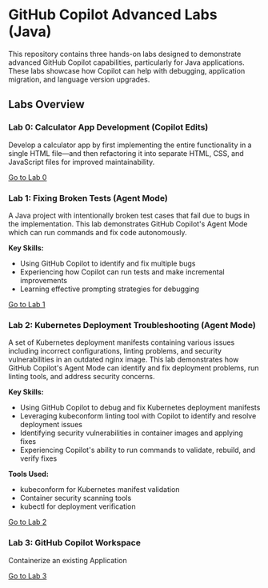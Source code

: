 # GitHub Copilot Advanced Labs (Java)

This repository contains three hands-on labs designed to demonstrate advanced GitHub Copilot capabilities, particularly for Java applications. These labs showcase how Copilot can help with debugging, application migration, and language version upgrades.

## Labs Overview

### Lab 0: Calculator App Development (Copilot Edits)
Develop a calculator app by first implementing the entire functionality in a single HTML file—and then refactoring it into separate HTML, CSS, and JavaScript files for improved maintainability.

[Go to Lab 0](./lab0-multi-file-edit/)

### Lab 1: Fixing Broken Tests (Agent Mode)
A Java project with intentionally broken test cases that fail due to bugs in the implementation. This lab demonstrates GitHub Copilot's Agent Mode which can run commands and fix code autonomously.

**Key Skills:**
- Using GitHub Copilot to identify and fix multiple bugs
- Experiencing how Copilot can run tests and make incremental improvements
- Learning effective prompting strategies for debugging

[Go to Lab 1](./lab1-broken-tests)

### Lab 2: Kubernetes Deployment Troubleshooting (Agent Mode)
A set of Kubernetes deployment manifests containing various issues including incorrect configurations, linting problems, and security vulnerabilities in an outdated nginx image. This lab demonstrates how GitHub Copilot's Agent Mode can identify and fix deployment problems, run linting tools, and address security concerns.

**Key Skills:**
- Using GitHub Copilot to debug and fix Kubernetes deployment manifests
- Leveraging kubeconform linting tool with Copilot to identify and resolve deployment issues
- Identifying security vulnerabilities in container images and applying fixes
- Experiencing Copilot's ability to run commands to validate, rebuild, and verify fixes

**Tools Used:**
- kubeconform for Kubernetes manifest validation
- Container security scanning tools
- kubectl for deployment verification

[Go to Lab 2](./lab2-k8s-troubleshooting)

### Lab 3: GitHub Copilot Workspace 
Containerize an existing Application

[Go to Lab 3](./lab3-github-workspace)
